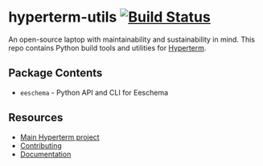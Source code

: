 # hyperterm-utils [![Build Status](https://travis-ci.org/mikeanthonywild/hyperterm-utils.svg?branch=master)](https://travis-ci.org/mikeanthonywild/hyperterm-utils)

An open-source laptop with maintainability and sustainability in mind. This repo contains Python build tools and utilities for [Hyperterm](https://github.com/mikeanthonywild/hyperterm-hardware).

## Package Contents

* `eeschema` - Python API and CLI for Eeschema

## Resources

* [Main Hyperterm project](https://github.com/mikeanthonywild/hyperterm-hardware)
* [Contributing](CONTRIBUTING.md)
* [Documentation](https://mikeanthonywild.github.io/hyperterm-utils/)
